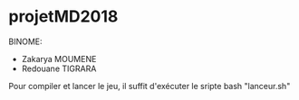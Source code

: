 # projetMD2018

BINOME:
- Zakarya MOUMENE
- Redouane TIGRARA


Pour compiler et lancer le jeu, il suffit d'exécuter le sripte bash "lanceur.sh"
